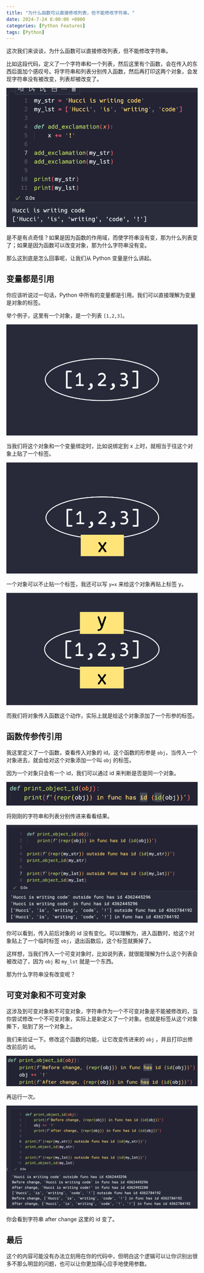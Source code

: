 ```yaml
---
title: "为什么函数可以直接修改列表，但不能修改字符串。"
date: 2024-7-24 8:00:00 +0800
categories: [Python Features]
tags: [Python]
---
```


这次我们来谈谈，为什么函数可以直接修改列表，但不能修改字符串。

比如这段代码，定义了一个字符串和一个列表，然后这里有个函数，会在传入的东西后面加个感叹号。将字符串和列表分别传入函数，然后再打印这两个对象，会发现字符串没有被改变，列表却被改变了。

![](/assets/img/id1.png)

是不是有点奇怪？如果是因为函数的作用域，而使字符串没有变，那为什么列表变了；如果是因为函数可以改变对象，那为什么字符串没有变。

那么这到底是怎么回事呢，让我们从 Python 变量是什么讲起。

## 变量都是引用

你应该听说过一句话，Python 中所有的变量都是引用。我们可以直接理解为变量是对象的标签。

举个例子，这里有一个对象，是一个列表 `[1,2,3]`。

![](/assets/img/assignment1.png)

当我们将这个对象和一个变量绑定时，比如说绑定到 x 上时，就相当于往这个对象上贴了一个标签。

![](/assets/img/assignment2.png)

一个对象可以不止贴一个标签，我还可以写 `y=x` 来给这个对象再贴上标签 y。

![](/assets/img/assignment3.png)

而我们将对象传入函数这个动作，实际上就是给这个对象添加了一个形参的标签。

## 函数传参传引用

我这里定义了一个函数，查看传入对象的 id。这个函数的形参是 `obj`，当传入一个对象进去，就会给对这个对象添加一个叫 `obj` 的标签。

因为一个对象只会有一个 id，我们可以通过 id 来判断是否是同一个对象。

![](/assets/img/id2.png)

将刚刚的字符串和列表分别传进来看看结果。

![](/assets/img/id3.png)

你可以看到，传入前后对象的 id 没有变化。可以理解为，进入函数时，给这个对象贴上了一个临时标签 `obj`，退出函数后，这个标签就撕掉了。

这样想，当我们传入一个可变对象时，比如说列表，就很能理解为什么这个列表会被改动了，因为 `obj` 和 `my_lst` 就是一个东西。

那为什么字符串没有改变呢？

## 可变对象和不可变对象

这涉及到可变对象和不可变对象，字符串作为一个不可变对象是不能被修改的，当你尝试修改一个不可变对象，实际上是新定义了一个对象。也就是标签从这个对象撕下，贴到了另一个对象上。

我们来验证一下。修改这个函数的功能，让它改变传进来的 `obj` ，并且打印出修改前后的 id。

![](/assets/img/id4.png)

再运行一次。

![](/assets/img/id5.png)

你会看到字符串 after change 这里的 id 变了。

## 最后

这个的内容可能没有办法立刻用在你的代码中，但明白这个逻辑可以让你识别出很多不那么明显的问题，也可以让你更加得心应手地使用参数。